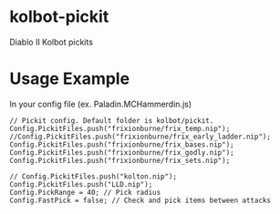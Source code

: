 # kolbot-pickit
Diablo II Kolbot pickits

# Usage Example
In your config file (ex. Paladin.MCHammerdin.js)

```
// Pickit config. Default folder is kolbot/pickit.
Config.PickitFiles.push("frixionburne/frix_temp.nip");
//Config.PickitFiles.push("frixionburne/frix_early_ladder.nip");
Config.PickitFiles.push("frixionburne/frix_bases.nip");
Config.PickitFiles.push("frixionburne/frix_godly.nip");
Config.PickitFiles.push("frixionburne/frix_sets.nip");

// Config.PickitFiles.push("kolton.nip");
Config.PickitFiles.push("LLD.nip");
Config.PickRange = 40; // Pick radius
Config.FastPick = false; // Check and pick items between attacks
```